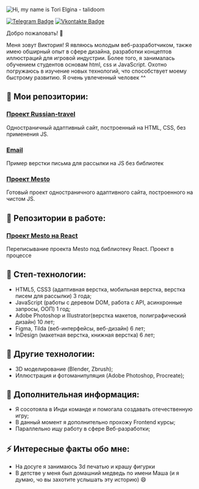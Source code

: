 ![Hi, my name is Tori Elgina - talidoom](https://i.ibb.co/FJ8QH1v/header-1.jpg)

[![Telegram Badge](https://i.ibb.co/gPKdBdQ/telegram-icon.png)](https://t.me/talizorah666) [![Vkontakte Badge](https://i.ibb.co/NNWJNCj/vk-icon.png)](https://vk.com/talidoom)


Добро пожаловать! 👋

Меня зовут Виктория! Я являюсь молодым веб-разработчиком, также имею обширный опыт в сфере дизайна, разработки концептов иллюстраций для игровой индустрии. Более того, я занималась обучением студентов основам html, css и JavaScript. Охотно погружаюсь в изучение новых технологий, что способствует моему быстрому развитию. Я очень увлеченный человек ^^


## 📌 Мои репозитории:

### [Проект Russian-travel](https://talidoom.github.io/russian-travel/index.html)
Одностраничный адаптивный сайт, построенный на HTML, CSS, без применения JS.  

### [Email](https://talidoom.github.io/email-artist/)
Пример верстки письма для рассылки на JS без библиотек 

### [Проект Mesto](https://talidoom.github.io/mesto/index.html)
Готовый проект одностраничного адаптивного сайта, построенного на чистом JS.


## 📌 Репозитории в работе:

### [Проект Mesto на React](https://github.com/talidoom/mesto-react)
Переписывание проекта Mesto под библиотеку React. Проект в процессе



## 💼 Степ-технологии:
- HTML5, CSS3 (адаптивная верстка, мобильная верстка, верстка писем для рассылки) 3 года;
- JavaScript (работы с деревом DOM, работа с API, асинхронные запросы, ООП) 1 год;
- Adobe Photoshop и Illustrator(верстка макетов, полиграфический дизайн) 10 лет;
- Figma, Tilda (веб-интерфейсы, веб-дизайн) 6 лет;
- InDesign (макетная верстка, книжная верстка) 6 лет;

## 💼 Другие технологии:
- 3D моделирование (Blender, Zbrush);
- Иллюстрация и фотоманипуляция (Adobe Photoshop, Procreate);

## 🤔 Дополнительная информация:
- Я сосотояла в Инди команде и помогала создавать отечественную игру;
- В данный момент я дополнительно прохожу Frontend курсы;
- Параллельно ищу работу в сфере Веб-разработки;

## ⚡ Интересные факты обо мне: 
- На досуге я занимаюсь 3d печатью и крашу фигурки
- В детстве у меня был домашний медведь по имени Маша (и я думаю, чо вы захотите услышать эту историю) 😄
